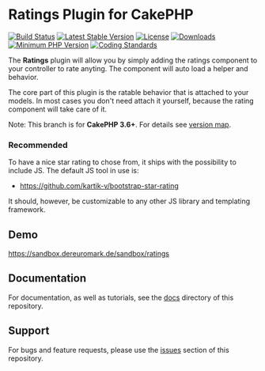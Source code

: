 # Ratings Plugin for CakePHP

[![Build Status](https://secure.travis-ci.org/dereuromark/cakephp-ratings.svg)](http://travis-ci.org/dereuromark/cakephp-ratings)
[![Latest Stable Version](https://poser.pugx.org/dereuromark/cakephp-ratings/v/stable.svg)](https://packagist.org/packages/dereuromark/cakephp-ratings)
[![License](https://poser.pugx.org/dereuromark/cakephp-ratings/license)](https://packagist.org/packages/dereuromark/cakephp-ratings)
[![Downloads](https://poser.pugx.org/dereuromark/cakephp-ratings/d/total.png)](https://packagist.org/packages/dereuromark/cakephp-ratings)
[![Minimum PHP Version](https://img.shields.io/badge/php-%3E%3D%205.6-8892BF.svg)](https://php.net/)
[![Coding Standards](https://img.shields.io/badge/cs-PSR--2--R-yellow.svg)](https://github.com/php-fig-rectified/fig-rectified-standards)

The **Ratings** plugin will allow you by simply adding the ratings component to your controller to rate anyting. The component will auto load a helper and behavior.

The core part of this plugin is the ratable behavior that is attached to your models. In most cases you don't need attach it yourself, because the rating component will take care of it.

Note: This branch is for **CakePHP 3.6+**. For details see [version map](https://github.com/dereuromark/cakephp-ratings/wiki#cakephp-version-map).

### Recommended

To have a nice star rating to chose from, it ships with the possibility to include JS.
The default JS tool in use is:

* https://github.com/kartik-v/bootstrap-star-rating

It should, however, be customizable to any other JS library and templating framework.

## Demo
https://sandbox.dereuromark.de/sandbox/ratings

## Documentation

For documentation, as well as tutorials, see the [docs](docs/) directory of this repository.

## Support

For bugs and feature requests, please use the [issues](https://github.com/dereuromark/cakephp-ratings/issues) section of this repository.
